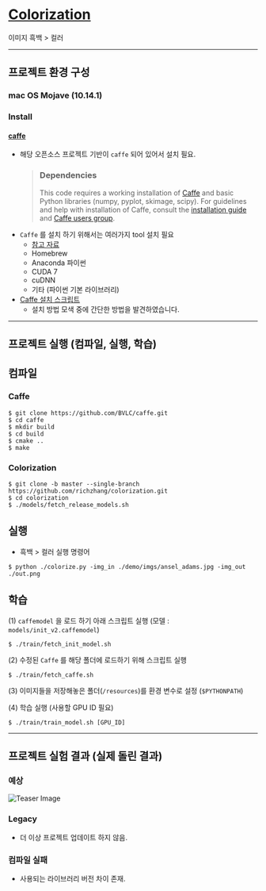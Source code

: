 # [Colorization](https://github.com/richzhang/colorization)
이미지 흑백 > 컬러 

----------------------------

## 프로젝트 환경 구성

### mac OS Mojave (10.14.1)

### Install
#### [caffe](http://caffe.berkeleyvision.org/install_osx.html) 

- 해당 오픈소스 프로젝트 기반이 `caffe` 되어 있어서 설치 필요.
    > ### Dependencies ###
    > This code requires a working installation of [Caffe](http://caffe.berkeleyvision.org/) and basic Python libraries (numpy, pyplot, skimage, scipy). For guidelines and help with installation of Caffe, consult the [installation guide](http://caffe.berkeleyvision.org/) and [Caffe users group](https://groups.google.com/forum/#!forum/caffe-users).
- `Caffe` 를 설치 하기 위해서는 여러가지 tool 설치 필요
  - [참고 자료](https://github.com/koosyong/caffestudy/wiki/install_osx)
  - Homebrew
  - Anaconda 파이썬
  - CUDA 7
  - cuDNN
  - 기타 (파이썬 기본 라이브러리)
- [Caffe 설치 스크립트](https://gist.github.com/rizkyario/a09dcb10d652de7f7c56bb6ef6662384)
  - 설치 방법 모색 중에 간단한 방법을 발견하였습니다.

----------------------------

## 프로젝트 실행 (컴파일, 실행, 학습)

## 컴파일

### Caffe

```
$ git clone https://github.com/BVLC/caffe.git
$ cd caffe
$ mkdir build
$ cd build
$ cmake ..
$ make
```

### Colorization
```
$ git clone -b master --single-branch https://github.com/richzhang/colorization.git
$ cd colorization
$ ./models/fetch_release_models.sh
```

## 실행

- 흑백 > 컬러 실행 명령어
```
$ python ./colorize.py -img_in ./demo/imgs/ansel_adams.jpg -img_out ./out.png
```

## 학습 

(1) `caffemodel` 을 로드 하기 아래 스크립트 실행 (모델 : `models/init_v2.caffemodel`)
```
$ ./train/fetch_init_model.sh
```

(2) 수정된 `Caffe` 를 해당 폴더에 로드하기 위해 스크립트 실행
```
$ ./train/fetch_caffe.sh
```

(3) 이미지들을 저장해놓은 폴더(`/resources`)를 환경 변수로 설정 (`$PYTHONPATH`)

(4) 학습 실행 (사용할 GPU ID 필요)
```
$ ./train/train_model.sh [GPU_ID]
```

----------------------------

## 프로젝트 실험 결과 (실제 돌린 결과) 
### 예상 
![Teaser Image](http://richzhang.github.io/colorization/resources/images/teaser4.jpg)

### Legacy
- 더 이상 프로젝트 업데이트 하지 않음.

### 컴파일 실패
- 사용되는 라이브러리 버전 차이 존재.

